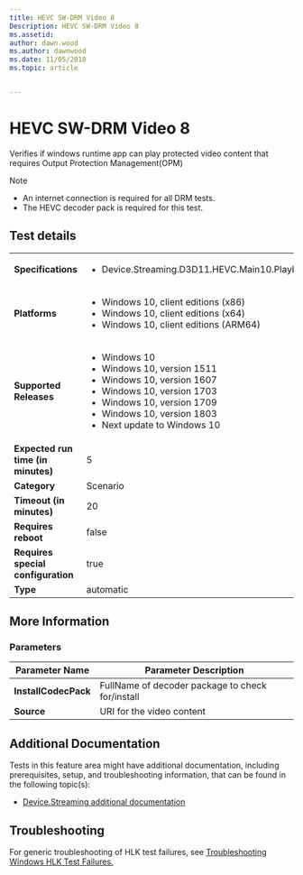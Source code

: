 ```yaml
---
title: HEVC SW-DRM Video 8
Description: HEVC SW-DRM Video 8
ms.assetid: 
author: dawn.wood
ms.author: dawnwood
ms.date: 11/05/2018
ms.topic: article


---
```


# HEVC SW-DRM Video 8

Verifies if windows runtime app can play protected video content that requires Output Protection Management(OPM)

>[!NOTE]
>- An internet connection is required for all DRM tests.
>- The HEVC decoder pack is required for this test.

## Test details
|||
|---|---|
| **Specifications**  | <ul><li>Device.Streaming.D3D11.HEVC.Main10.Playback</li></ul> |  
| **Platforms**   | <ul><li>Windows 10, client editions (x86)</li><li>Windows 10, client editions (x64)</li><li>Windows 10, client editions (ARM64)</li></ul> |
| **Supported Releases** | <ul><li>Windows 10</li><li>Windows 10, version 1511</li><li>Windows 10, version 1607</li><li>Windows 10, version 1703</li><li>Windows 10, version 1709</li><li>Windows 10, version 1803</li><li>Next update to Windows 10</li></ul> |
|**Expected run time (in minutes)**| 5 |
|**Category**| Scenario |
|**Timeout (in minutes)**| 20 |
|**Requires reboot**| false |
|**Requires special configuration**| true |
|**Type**| automatic |

## More Information
### Parameters
| Parameter Name | Parameter Description |
| --- | --- |
| **InstallCodecPack** | FullName of decoder package to check for/install |
| **Source** | URI for the video content |







## Additional Documentation
Tests in this feature area might have additional documentation, including prerequisites, setup, and troubleshooting information, that can be found in the following topic\(s\):
- [Device.Streaming additional documentation](device-streaming-additional-documentation.md)

## Troubleshooting
For generic troubleshooting of HLK test failures, see [Troubleshooting Windows HLK Test Failures.](..\user\troubleshooting-windows-hlk-test-failures.md)
